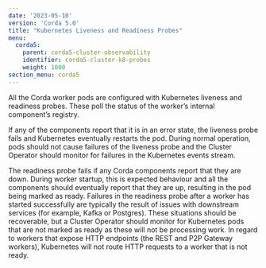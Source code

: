 ```yaml
---
date: '2023-05-10'
version: 'Corda 5.0'
title: "Kubernetes Liveness and Readiness Probes"
menu:
  corda5:
    parent: corda5-cluster-observability
    identifier: corda5-cluster-k8-probes
    weight: 1000
section_menu: corda5
---
```


All the Corda worker pods are configured with Kubernetes liveness and readiness probes.
These poll the status of the worker’s internal component’s registry.

If any of the components report that it is in an error state, the liveness probe fails and Kubernetes eventually restarts the pod.
During normal operation, pods should not cause failures of the liveness probe and the Cluster Operator should monitor for failures
in the Kubernetes events stream.

The readiness probe fails if any Corda components report that they are down.
During worker startup, this is expected behaviour and all the components should eventually report
that they are up, resulting in the pod being marked as ready. Failures in the readiness probe after a worker
has started successfully are typically the result of issues with downstream services (for example, Kafka or Postgres).
These situations should be recoverable, but a Cluster Operator should monitor for Kubernetes pods that are not marked
as ready as these will not be processing work. In regard to workers that expose HTTP endpoints (the REST and P2P Gateway workers),
Kubernetes will not route HTTP requests to a worker that is not ready.
